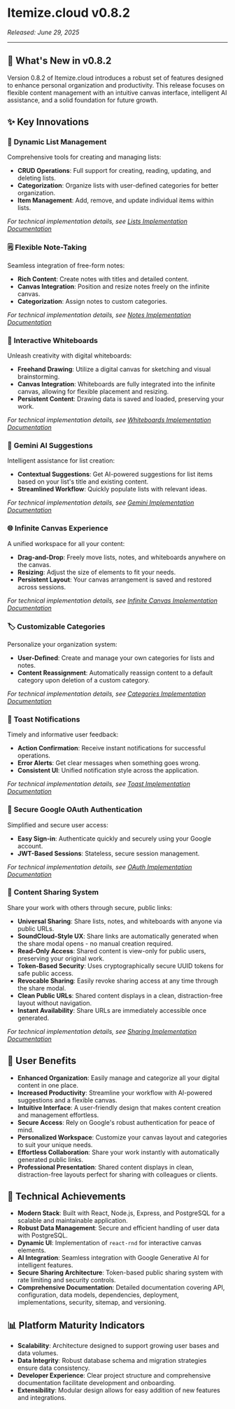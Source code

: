 # Itemize.cloud v0.8.2

*Released: June 29, 2025*

---

## 🚀 What's New in v0.8.2

Version 0.8.2 of Itemize.cloud introduces a robust set of features designed to enhance personal organization and productivity. This release focuses on flexible content management with an intuitive canvas interface, intelligent AI assistance, and a solid foundation for future growth.

## ✨ Key Innovations

### 📝 **Dynamic List Management**

Comprehensive tools for creating and managing lists:

-   **CRUD Operations**: Full support for creating, reading, updating, and deleting lists.
-   **Categorization**: Organize lists with user-defined categories for better organization.
-   **Item Management**: Add, remove, and update individual items within lists.

*For technical implementation details, see [Lists Implementation Documentation](/help/Implementations/Lists/lists-overview.md)*

### 🗒️ **Flexible Note-Taking**

Seamless integration of free-form notes:

-   **Rich Content**: Create notes with titles and detailed content.
-   **Canvas Integration**: Position and resize notes freely on the infinite canvas.
-   **Categorization**: Assign notes to custom categories.

*For technical implementation details, see [Notes Implementation Documentation](/help/Implementations/Notes/notes-overview.md)*

### 🎨 **Interactive Whiteboards**

Unleash creativity with digital whiteboards:

-   **Freehand Drawing**: Utilize a digital canvas for sketching and visual brainstorming.
-   **Canvas Integration**: Whiteboards are fully integrated into the infinite canvas, allowing for flexible placement and resizing.
-   **Persistent Content**: Drawing data is saved and loaded, preserving your work.

*For technical implementation details, see [Whiteboards Implementation Documentation](/help/Implementations/Whiteboards/whiteboards-overview.md)*

### 🧠 **Gemini AI Suggestions**

Intelligent assistance for list creation:

-   **Contextual Suggestions**: Get AI-powered suggestions for list items based on your list's title and existing content.
-   **Streamlined Workflow**: Quickly populate lists with relevant ideas.

*For technical implementation details, see [Gemini Implementation Documentation](/help/Implementations/Gemini/gemini-overview.md)*

### 🌐 **Infinite Canvas Experience**

A unified workspace for all your content:

-   **Drag-and-Drop**: Freely move lists, notes, and whiteboards anywhere on the canvas.
-   **Resizing**: Adjust the size of elements to fit your needs.
-   **Persistent Layout**: Your canvas arrangement is saved and restored across sessions.

*For technical implementation details, see [Infinite Canvas Implementation Documentation](/help/Implementations/InfiniteCanvas/infinite-canvas-overview.md)*

### 🏷️ **Customizable Categories**

Personalize your organization system:

-   **User-Defined**: Create and manage your own categories for lists and notes.
-   **Content Reassignment**: Automatically reassign content to a default category upon deletion of a custom category.

*For technical implementation details, see [Categories Implementation Documentation](/help/Implementations/Categories/categories-overview.md)*

### 🔔 **Toast Notifications**

Timely and informative user feedback:

-   **Action Confirmation**: Receive instant notifications for successful operations.
-   **Error Alerts**: Get clear messages when something goes wrong.
-   **Consistent UI**: Unified notification style across the application.

*For technical implementation details, see [Toast Implementation Documentation](/help/Implementations/Toast/toast-overview.md)*

### 🔐 **Secure Google OAuth Authentication**

Simplified and secure user access:

-   **Easy Sign-in**: Authenticate quickly and securely using your Google account.
-   **JWT-Based Sessions**: Stateless, secure session management.

*For technical implementation details, see [OAuth Implementation Documentation](/help/Implementations/OAuth/oauth-overview.md)*

### 🔗 **Content Sharing System**

Share your work with others through secure, public links:

-   **Universal Sharing**: Share lists, notes, and whiteboards with anyone via public URLs.
-   **SoundCloud-Style UX**: Share links are automatically generated when the share modal opens - no manual creation required.
-   **Read-Only Access**: Shared content is view-only for public users, preserving your original work.
-   **Token-Based Security**: Uses cryptographically secure UUID tokens for safe public access.
-   **Revocable Sharing**: Easily revoke sharing access at any time through the share modal.
-   **Clean Public URLs**: Shared content displays in a clean, distraction-free layout without navigation.
-   **Instant Availability**: Share URLs are immediately accessible once generated.

*For technical implementation details, see [Sharing Implementation Documentation](/help/Implementations/Sharing/sharing-overview.md)*

## 🎯 User Benefits

-   **Enhanced Organization**: Easily manage and categorize all your digital content in one place.
-   **Increased Productivity**: Streamline your workflow with AI-powered suggestions and a flexible canvas.
-   **Intuitive Interface**: A user-friendly design that makes content creation and management effortless.
-   **Secure Access**: Rely on Google's robust authentication for peace of mind.
-   **Personalized Workspace**: Customize your canvas layout and categories to suit your unique needs.
-   **Effortless Collaboration**: Share your work instantly with automatically generated public links.
-   **Professional Presentation**: Shared content displays in clean, distraction-free layouts perfect for sharing with colleagues or clients.

## 🔧 Technical Achievements

-   **Modern Stack**: Built with React, Node.js, Express, and PostgreSQL for a scalable and maintainable application.
-   **Robust Data Management**: Secure and efficient handling of user data with PostgreSQL.
-   **Dynamic UI**: Implementation of `react-rnd` for interactive canvas elements.
-   **AI Integration**: Seamless integration with Google Generative AI for intelligent features.
-   **Secure Sharing Architecture**: Token-based public sharing system with rate limiting and security controls.
-   **Comprehensive Documentation**: Detailed documentation covering API, configuration, data models, dependencies, deployment, implementations, security, sitemap, and versioning.

## 📊 Platform Maturity Indicators

-   **Scalability**: Architecture designed to support growing user bases and data volumes.
-   **Data Integrity**: Robust database schema and migration strategies ensure data consistency.
-   **Developer Experience**: Clear project structure and comprehensive documentation facilitate development and onboarding.
-   **Extensibility**: Modular design allows for easy addition of new features and integrations.
